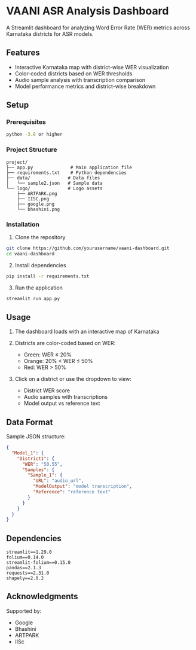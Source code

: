 # VAANI ASR Analysis Dashboard

A Streamlit dashboard for analyzing Word Error Rate (WER) metrics across Karnataka districts for ASR models.

## Features

- Interactive Karnataka map with district-wise WER visualization 
- Color-coded districts based on WER thresholds
- Audio sample analysis with transcription comparison
- Model performance metrics and district-wise breakdown

## Setup

### Prerequisites

```bash
python -3.8 or higher
```

### Project Structure
```
project/
├── app.py              # Main application file
├── requirements.txt    # Python dependencies
├── data/              # Data files
│   └── sample2.json   # Sample data
└── logo/              # Logo assets
    ├── ARTPARK.png
    ├── IISC.png 
    ├── google.png
    └── bhashini.png
```

### Installation

1. Clone the repository
```bash
git clone https://github.com/yourusername/vaani-dashboard.git
cd vaani-dashboard
```

2. Install dependencies
```bash 
pip install -r requirements.txt
```

3. Run the application
```bash
streamlit run app.py
```

## Usage

1. The dashboard loads with an interactive map of Karnataka
2. Districts are color-coded based on WER:
   - Green: WER ≤ 20%
   - Orange: 20% < WER ≤ 50% 
   - Red: WER > 50%

3. Click on a district or use the dropdown to view:
   - District WER score
   - Audio samples with transcriptions
   - Model output vs reference text

## Data Format

Sample JSON structure:
```json
{
  "Model_1": {
    "District1": {
      "WER": "50.55",
      "Samples": {
        "Sample_1": {
          "URL": "audio_url",
          "ModelOutput": "model transcription",
          "Reference": "reference text"
        }
      }
    }
  }
}
```

## Dependencies

```
streamlit==1.29.0
folium==0.14.0
streamlit-folium==0.15.0
pandas==2.1.3
requests==2.31.0
shapely==2.0.2
```


## Acknowledgments

Supported by:
- Google
- Bhashini
- ARTPARK
- IISc